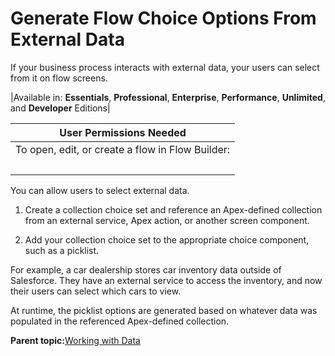 # Generate Flow Choice Options From External Data

If your business process interacts with external data, your users can select from it on flow screens.

|Available in: **Essentials**, **Professional**, **Enterprise**, **Performance**, **Unlimited**, and **Developer** Editions|

|User Permissions Needed|
|-----------------------|
|To open, edit, or create a flow in Flow Builder:|Manage Flow|
| | |

You can allow users to select external data.

1.  Create a collection choice set and reference an Apex-defined collection from an external service, Apex action, or another screen component.

2.  Add your collection choice set to the appropriate choice component, such as a picklist.


For example, a car dealership stores car inventory data outside of Salesforce. They have an external service to access the inventory, and now their users can select which cars to view.

At runtime, the picklist options are generated based on whatever data was populated in the referenced Apex-defined collection.

**Parent topic:**[Working with Data](../flow/flow_build_data.md)

